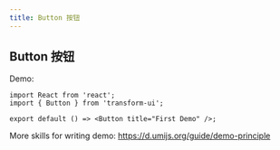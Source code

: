 ```yaml
---
title: Button 按钮
---
```


## Button 按钮

Demo:

```tsx
import React from 'react';
import { Button } from 'transform-ui';

export default () => <Button title="First Demo" />;
```

More skills for writing demo: https://d.umijs.org/guide/demo-principle
